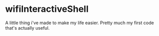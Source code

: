 # wifiInteractiveShell
A little thing i've made to make my life easier. Pretty much my first code that's actually useful.
